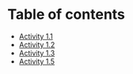 # Table of contents

* [Activity 1.1](README.md)
* [Activity 1.2](activity-1.2.md)
* [Activity 1.3](activity-1.3.md)
* [Activity 1.5](untitled.md)


